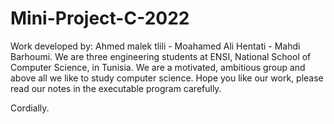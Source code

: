 # Mini-Project-C-2022
Work developed by: Ahmed malek tlili - Moahamed Ali Hentati - Mahdi Barhoumi.
We are three engineering students at ENSI, National School of Computer Science, in Tunisia.
We are a motivated, ambitious group and above all we like to study computer science.
Hope you like our work, please read our notes in the executable program carefully.

Cordially.
